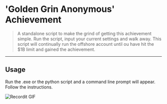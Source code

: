 # 'Golden Grin Anonymous' Achievement

> A standalone script to make the grind of getting this achievement simple. Run the script, input your current settings and walk away. This script will continually run the offshore account until ou have hit the $1B limit and gained the achievement.

---



## Usage
Run the .exe or the python script and a command line prompt will appear. Follow the instructions.

![Recordit GIF](http://g.recordit.co/a64wwpteoC.gif)

